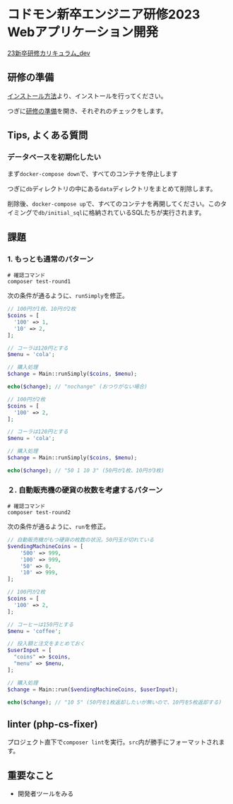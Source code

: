 # コドモン新卒エンジニア研修2023 Webアプリケーション開発

[23新卒研修カリキュラム_dev](https://docs.google.com/spreadsheets/d/1mdbPnjNIV4sgnj9IAuPpccT-WicVHmWzSJ0cS7-nofU/edit#gid=1013324690)

## 研修の準備

[インストール方法](./docs/インストール方法.md)より、インストールを行ってください。

つぎに[研修の準備](./docs/%E7%A0%94%E4%BF%AE%E3%81%AE%E6%BA%96%E5%82%99.md)を開き、それぞれのチェックをします。

## Tips, よくある質問

### データベースを初期化したい

まず`docker-compose down`で、すべてのコンテナを停止します

つぎに`db`ディレクトリの中にある`data`ディレクトリをまとめて削除します。

削除後、`docker-compose up`で、すべてのコンテナを再開してください。このタイミングで`db/initial_sql`に格納されているSQLたちが実行されます。

## 課題

### 1. もっとも通常のパターン

```shell
# 確認コマンド
composer test-round1
```

次の条件が通るように、`runSimply`を修正。

```php
// 100円が1枚、10円が2枚
$coins = [
  '100' => 1,
  '10' => 2,
];

// コーラは120円とする
$menu = 'cola';

// 購入処理
$change = Main::runSimply($coins, $menu);

echo($change); // "nochange" (おつりがない場合)
```

```php
// 100円が2枚
$coins = [
  '100' => 2,
];

// コーラは120円とする
$menu = 'cola';

// 購入処理
$change = Main::runSimply($coins, $menu);

echo($change); // "50 1 10 3" (50円が1枚、10円が3枚)
```

### ２. 自動販売機の硬貨の枚数を考慮するパターン

```shell
# 確認コマンド
composer test-round2
```

次の条件が通るように、`run`を修正。

```php
// 自動販売機がもつ硬貨の枚数の状況。50円玉が切れている
$vendingMachineCoins = [
    '500' => 999,
    '100' => 999,
    '50' => 0,
    '10' => 999,
];

// 100円が2枚
$coins = [
  '100' => 2,
];

// コーヒーは150円とする
$menu = 'coffee';

// 投入額と注文をまとめておく
$userInput = [
  "coins" => $coins,
  "menu" => $menu,
];

// 購入処理
$change = Main::run($vendingMachineCoins, $userInput);

echo($change); // "10 5" (50円を1枚返却したいが無いので、10円を5枚返却する)
```


## linter (php-cs-fixer)

プロジェクト直下で`composer lint`を実行。`src`内が勝手にフォーマットされます。



## 重要なこと

- 開発者ツールをみる